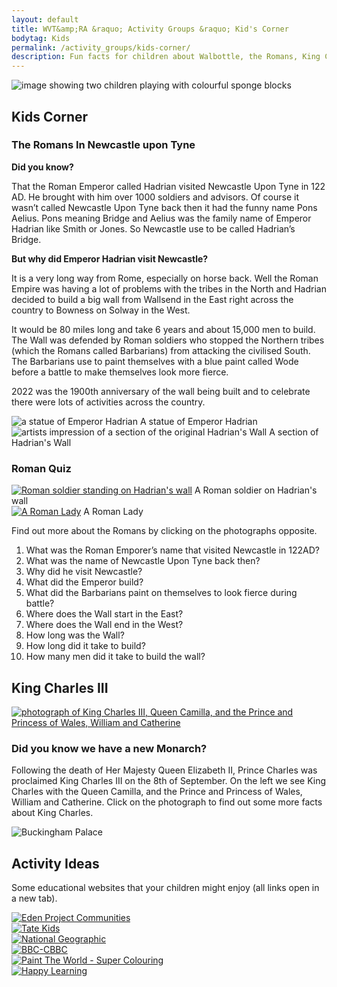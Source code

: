```yaml
---
layout: default
title: WVT&amp;RA &raquo; Activity Groups &raquo; Kid's Corner
bodytag: Kids
permalink: /activity_groups/kids-corner/
description: Fun facts for children about Walbottle, the Romans, King Charles III and external links to kids activity websites.
---
```

<div class="container-fluid">
	<div class="row">
		<div class="mastImg">
			<img src="/assets/images/mastheadImg-kids.jpg" class="img-responsive" alt="image showing two children playing with colourful sponge blocks"/>
		</div>
	</div>
</div>
<div class="container-fluid groups"> <!-- container-fluid -->
	<div class="row"> <!-- row -->
		<div class="col-sm-1 col-xs-0"></div>
		<div class="col-sm-10 col-xs-12 mainPanel">
			<div class="row"> <!-- row -->
				<div class="col-xs-12">
					<h2>Kids Corner</h2>
				</div>
				<div class="col-md-8 col-xs-12">
					<h3>The Romans In Newcastle upon Tyne</h3>
			  		<p><strong>Did you know?</strong></p>
			  		<p>That the Roman Emperor called Hadrian visited Newcastle Upon Tyne in 122 AD.  He brought with him over 1000 soldiers and advisors. Of course it wasn’t called Newcastle Upon Tyne back then it had the funny name Pons Aelius. Pons meaning Bridge and Aelius was the family name of Emperor Hadrian like Smith or Jones. So Newcastle use to be called Hadrian’s Bridge.</p>
					<p><strong>But why did Emperor Hadrian visit Newcastle?</strong></p>
					<p>It is a very long way from Rome, especially on horse back.  Well the Roman Empire was having a lot of problems with the tribes in the North and Hadrian decided to build a big wall from Wallsend in the East right across the country to Bowness on Solway in the West.</p>
					<p>It would be 80 miles long and take 6 years and about 15,000 men to build.  The Wall was defended by Roman soldiers who stopped the Northern tribes (which the Romans called Barbarians) from attacking the civilised South. The Barbarians use to paint themselves with a blue paint called Wode before a battle to make themselves look more fierce.</p>
			 	 <p>2022 was the 1900th anniversary of the wall being built and to celebrate there were lots of activities across the country.</p>
				</div>
				<div class="col-md-4 col-xs-12">
					<img src="/assets/images/hadrian.jpg" class="img-responsive" alt="a statue of Emperor Hadrian"/>
					<caption>A statue of Emperor Hadrian</caption>
					<img src="/assets/images/hadrians-wall.jpg" class="img-responsive" alt="artists impression of a section of the original Hadrian's Wall"/>
					<caption>A section of Hadrian's Wall</caption>
				</div>
			</div> <!-- /row -->
			<div class="row"> <!-- row -->
				<div class="col-md-12 col-xs-12">
				  <h3>Roman Quiz</h3>
				</div>
				<div class="col-lg-3 col-md-3 col-sm-6 col-xs-6">
				  <a href="http://www.primaryhomeworkhelp.co.uk/Romans.html" target="_blank"><img src="/assets/images/Roman-soldier-on-wall1.jpg" class="img-responsive" alt="Roman soldier standing on Hadrian's wall"></a>
				  <caption>A Roman soldier on Hadrian's wall</caption>
				</div>
				<div class="col-lg-3 col-md-3 col-sm-6 col-xs-6">
				  <a href="http://www.primaryhomeworkhelp.co.uk/Romans.html" target="_blank"><img src="/assets/images/Roman-lady.jpg" class="img-responsive" alt="A Roman Lady"></a>
				   <caption>A Roman Lady</caption>
				</div>
				<div class="col-lg-6 col-md-6 col-sm-12 col-xs-12">
					<p>Find out more about the Romans by clicking on the photographs opposite.</p>
					<ol>
					<li>What was the Roman Emporer’s name that visited Newcastle in 122AD?</li>
					<li>What was the name of Newcastle Upon Tyne back then?</li>
					<li>Why did he visit Newcastle?</li>
					<li>What did the Emperor build?</li>
					<li>What did the Barbarians paint on themselves to look fierce during battle?</li>
					<li>Where does the Wall start in the East?</li>
					<li>Where does the Wall end in the West?</li>
					<li>How long was the Wall?</li>
					<li>How long did it take to build?</li>
					<li>How many men did it take to build the wall?</li>
					</ol>
				</div>
			</div> <!-- /row -->
			<div class="row"> <!-- row -->
				<div class="col-md-12 col-xs-12">
				  <h2>King Charles III</h2>
				</div>
				<div class="col-md-6 col-xs-12">
				<a href="https://www.natgeokids.com/uk/discover/history/monarchy/facts-about-the-king-charles-iii/" title="visit National Geographic Kids website" target="_blank"><img src="/assets/images/royal-family.jpg" class="img-responsive" alt="photograph of King Charles III, Queen Camilla, and the Prince and Princess of Wales, William and Catherine"/></a>
				</div>
				<div class="col-md-6 col-xs-12">
					<h3>Did you know we have a new Monarch?</h3>
					<p>Following the death of Her Majesty Queen Elizabeth II, Prince Charles was proclaimed King Charles III on the 8th of September. On the left we see King Charles with the Queen Camilla, and the Prince and Princess of Wales, William and Catherine. Click on the photograph to find out some more facts about King Charles.</p>
				</div>
				<div class="col-lg-12 col-md-12 col-sm-12 col-xs-12">
					<img src="/assets/images/buckinghamPalace.jpg" class="img-responsive" alt="Buckingham Palace"/>
				</div>
			</div> <!-- /row -->
			<div class="row"> <!-- row -->
				<div class="col-md-12 col-xs-12">
			  		<h2>Activity Ideas</h2>
					<p>Some educational websites that your children might enjoy (all links open in a new tab).</p>
				</div>
				<div class="col-md-4 col-xs-6">
		    		<a href="https://www.edenprojectcommunities.com/stuff-you-can-do" target="_blank" title="visit Eden Project Communities in a new tab"><img src="/assets/images/kids-eden.jpg" class="img-responsive" alt="Eden Project Communities"/></a>
				</div>
				<div class="col-md-4 col-xs-6">
				    <a href="https://www.tate.org.uk/kids" target="_blank" title="visit Tate Kids in a new tab"><img src="/assets/images/kids-tate-kids.jpg" class="img-responsive" alt="Tate Kids"/></a>
				</div>
				<div class="col-md-4 col-xs-6">
		    		<a href="https://www.natgeokids.com/uk/" target="_blank" title="visit National Geographic Kids in a new tab"><img src="/assets/images/kids-national-geographic.jpg" class="img-responsive" alt="National Geographic"/></a>
				</div>
				<div class="col-md-4 col-xs-6">
		     		<a href="https://www.bbc.co.uk/cbeebies/games" target="_blank" title="visit CBBC in a new tab"><img src="/assets/images/kids-cbbc.jpg" class="img-responsive" alt="BBC-CBBC"/></a>
				</div>
				<div class="col-md-4 col-xs-6">
		    		<a href="http://www.supercoloring.com/sections/coloring-pages" target="_blank" title="visit Paint The Worls - Super Colouring in a new tab"><img src="/assets/images/kids-paint.jpg" class="img-responsive" alt="Paint The World - Super Colouring"/></a>
				</div>
				<div class="col-md-4 col-xs-6">
		    		<a href="https://happylearning.tv/en/games/" target="_blank" title="visit Happy Learning in a new tab"><img src="/assets/images/kids-happy-learning.jpg" class="img-responsive" alt="Happy Learning"/></a>
				</div>
	 		</div>
			<div class="col-sm-1 col-xs-0"></div>
		</div> <!-- /mainPanel -->
	</div> <!-- /row -->
</div> <!-- /container-fluid -->
